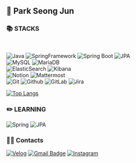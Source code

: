 <h2>👋 Park Seong Jun</h2>

<!-- ![psj98's github stats](https://github-readme-stats.vercel.app/api?username=psj98&show_icons=true&theme=radical) 
[![Solved.ac프로필](http://mazassumnida.wtf/api/generate_badge?boj=park98sj)](https://solved.ac/park98sj) -->
<!-- [![Solved.ac프로필](http://mazassumnida.wtf/api/mini/generate_badge?boj=park98sj)](https://solved.ac/park98sj) -->

### 📚 STACKS

<br>

<!-- ![Python](https://img.shields.io/badge/Python-3776AB?style=for-the-badge&logo=Python&logoColor=white)
<br> -->
![Java](https://img.shields.io/badge/java-007396?style=for-the-badge&logo=openjdk&logoColor=white)
![SpringFramework](https://img.shields.io/badge/spring-6DB33F?style=for-the-badge&logo=spring&logoColor=white)
![Spring Boot](https://img.shields.io/badge/Spring%20Boot-6DB33F.svg?&style=for-the-badge&logo=Spring%20Boot&logoColor=white)
![JPA](https://img.shields.io/badge/jpa-59666C.svg?&style=for-the-badge&logo=hibernate&logoColor=white)
<br>
![MySQL](https://img.shields.io/badge/mysql-4479A1?style=for-the-badge&logo=mysql&logoColor=white)
![MariaDB](https://img.shields.io/badge/mariaDB-003545?style=for-the-badge&logo=mariadb&logoColor=white)
<br>
![ElasticSearch](https://img.shields.io/badge/elasticsearch-005571?style=for-the-badge&logo=elasticsearch&logoColor=white)
![Kibana](https://img.shields.io/badge/kibana-005571?style=for-the-badge&logo=kibana&logoColor=white)
<br>
![Notion](https://img.shields.io/badge/Notion-000000.svg?&style=for-the-badge&logo=Notion&logoColor=로고색상)
![Mattermost](https://img.shields.io/badge/Mattermost-0058CC.svg?&style=for-the-badge&logo=Mattermost&logoColor=로고색상)
<br>
![Git](https://img.shields.io/badge/Git-F05032.svg?&style=for-the-badge&logo=Git&logoColor=white)
![Github](https://img.shields.io/badge/Github-181717.svg?&style=for-the-badge&logo=Github&logoColor=white)
![GitLab](https://img.shields.io/badge/Gitlab-FC6D26.svg?&style=for-the-badge&logo=Gitlab&logoColor=#FC6D26)
![Jira](https://img.shields.io/badge/Jira-0052CC.svg?&style=for-the-badge&logo=Jira&logoColor=Blue)
<!-- <br>
![React](https://img.shields.io/badge/react-61DAFB?style=for-the-badge&logo=react&logoColor=white)
![css3](https://img.shields.io/badge/css3-1572B6?style=for-the-badge&logo=css3&logoColor=white)
![Bootstrap](https://img.shields.io/badge/bootstrap-7952B3?style=for-the-badge&logo=bootstrap&logoColor=white)
![tailwindcss](https://img.shields.io/badge/tailwindcss-06B6D4?style=for-the-badge&logo=tailwindcss&logoColor=white) -->

<!-- **Front-End**

<!-- **ETC**
![C++](https://img.shields.io/badge/C++-00599C?style=for-the-badge&logo=Cplusplus&logoColor=white)

<!-- ![Unreal_Engine](https://img.shields.io/badge/Unreal_Engine-0E1128?style=for-the-badge&logo=UnrealEngine&logoColor=white) -->

<!-- ![Docker](https://img.shields.io/badge/docker-2496ED?style=for-the-badge&logo=docker&logoColor=white) -->


[![Top Langs](https://github-readme-stats.vercel.app/api/top-langs/?username=psj98&layout=compact&theme=dracula)](https://github.com/psj98)

<h3>✏️ LEARNING</h3>

![Spring](https://img.shields.io/badge/spring-6DB33F?style=for-the-badge&logo=spring&logoColor=white)
![JPA](https://img.shields.io/badge/jpa-20336B?style=for-the-badge&logo=JPA&logoColor=white)


<h3>👨‍💻 Contacts</h3>

[![Velog](https://img.shields.io/badge/Velog-20C997?style=flat-square&logo=Velog&logoColor=white&link=https://velog.io/@park98sj)](https://velog.io/@park98sj)
[![Gmail Badge](https://img.shields.io/badge/Gmail-d14836?style=flat-square&logo=Gmail&logoColor=white&link=mailto:park98sj@gmail.com)](mailto:park98sj@gmail.com)
[![Instagram](https://img.shields.io/badge/Instagram-E4405F?style=flat-square&logo=Instagram&logoColor=white&link=https://www.instagram.com/_5eongjun_/)](https://www.instagram.com/_5eongjun_/)

<!-- <h3>👨‍💻 Others</h3> -->




